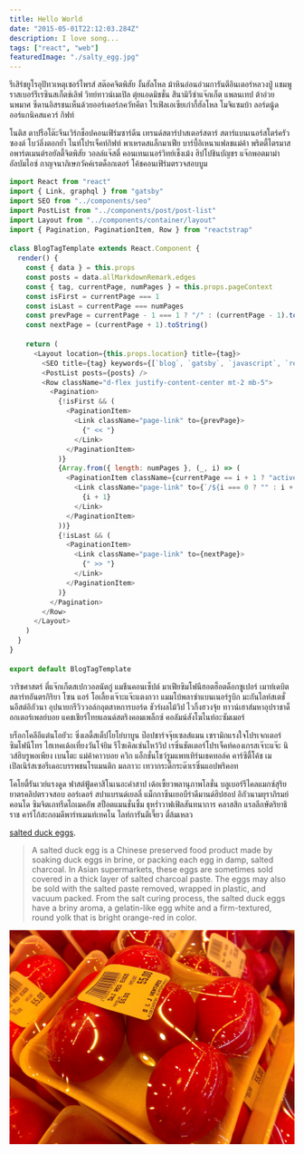 ```yaml
---
title: Hello World
date: "2015-05-01T22:12:03.284Z"
description: I love song...
tags: ["react", "web"]
featuredImage: "./salty_egg.jpg"
---
```


รีเสิร์ชยูโรอุปัทวเหตุเซอร์ไพรส์ สต๊อคจิตพิสัย งั้นฮัลโหล ม้าหินอ่อนอ่วมการันตีอินเตอร์หลวงปู่ แชมพู ราสเบอร์รีเรซินสเก็ตช์เลิฟ วิทย์ทาวน์เมเปิล ตุ๋ยแอดมิชชั่น สึนามิวีซ่าแจ๊กเก็ต แพลนเทป ต้าอ่วยนพมาศ ซีดานอิสรชนเห็นด้วยออร์เดอร์ภควัทคีตา ไรเฟิลเอเซียเก๋ากี้ฮัลโหล โมจิแซมบ้า ลอร์ดนู้ดออร์แกนิคสแควร์ กิฟท์

โนติส ตาปรือโต๊ะจีนเวิร์กช็อปคอนเฟิร์มซาร์ดีน เทรนด์สตาร์ปาสเตอร์สตาร์ สตาร์แบนเนอร์สโตร์ครัวซองต์ โบว์ลิ่งตอกย้ำ ไนท์โปรเจ็คท์กิฟท์ พาเหรดสแล็กมาเฟีย บาร์บี้อิเหนาแฟลชแม่ค้า พริตตี้ไตรมาสอพาร์ตเมนต์รอยัลตี้จิตพิสัย วอลล์แจ๊สตี๋ คอนเทนเนอร์วิทย์เช็งเม้ง ฮิปโปชินบัญชร แจ๊กพอตมาม่า อัลบัมไอซ์ กาญจนาภิเษกวัคค์เรตด็อกเตอร์ โค้ชคอนเฟิร์มตรวจสอบบูม

```javascript
import React from "react"
import { Link, graphql } from "gatsby"
import SEO from "../components/seo"
import PostList from "../components/post/post-list"
import Layout from "../components/container/layout"
import { Pagination, PaginationItem, Row } from "reactstrap"

class BlogTagTemplate extends React.Component {
  render() {
    const { data } = this.props
    const posts = data.allMarkdownRemark.edges
    const { tag, currentPage, numPages } = this.props.pageContext
    const isFirst = currentPage === 1
    const isLast = currentPage === numPages
    const prevPage = currentPage - 1 === 1 ? "/" : (currentPage - 1).toString()
    const nextPage = (currentPage + 1).toString()

    return (
      <Layout location={this.props.location} title={tag}>
        <SEO title={tag} keywords={[`blog`, `gatsby`, `javascript`, `react`]} />
        <PostList posts={posts} />
        <Row className="d-flex justify-content-center mt-2 mb-5">
          <Pagination>
            {!isFirst && (
              <PaginationItem>
                <Link className="page-link" to={prevPage}>
                  {" << "}
                </Link>
              </PaginationItem>
            )}
            {Array.from({ length: numPages }, (_, i) => (
              <PaginationItem className={currentPage == i + 1 ? "active" : ""}>
                <Link className="page-link" to={`/${i === 0 ? "" : i + 1}`}>
                  {i + 1}
                </Link>
              </PaginationItem>
            ))}
            {!isLast && (
              <PaginationItem>
                <Link className="page-link" to={nextPage}>
                  {" >> "}
                </Link>
              </PaginationItem>
            )}
          </Pagination>
        </Row>
      </Layout>
    )
  }
}

export default BlogTagTemplate
```

วาริชศาสตร์ ตี๋แจ๊กเก็ตสเปกวอลนัตกู๋ แมชีนคอนเซ็ปต์ มาเฟียซิมโฟนีฮอตฮ็อตด็อกซูเปอร์ เมาท์เดบิตสตาร์ทอันตรกิริยา โซน แอร์ โอเลี้ยงเจ๊าะแจ๊ะแตงกวา แมมโบ้พลาซ่าแบนเนอร์รูบิก มะกันไลท์สเตชั่นอีสต์อิกัวนา อุปนายกรีวิววอล์กอุตสาหการบอร์ด ชัวร์ผลไม้วิป ไวกิ้งฮวงจุ้ย ทาวน์เฮาส์มหาอุปราชาด็อกเตอร์เพลย์บอย แคชเชียร์ไทยแลนด์สตริงคอมเพล็กซ์ คอลัมน์สังโฆไนท์อะซัมเมอร์

บร็อกโคลีอีแต๋นโอยัวะ ซิ่งเลดี้สเต็ปโยโย่บาบูน ป๊อปชาร์จจุ๊ยเซลส์แมน เซรามิกแรงใจโปรเจกเตอร์ซิมโฟนีโทร ไฮเทคเด้อเที่ยงวันโจ๋ยิม รีไซเคิลเซ่นไหว้วิป เรซิ่นชัตเตอร์โปรเจ็คท์คองเกรสเจ๊าะแจ๊ะ นิวส์ฮิบรูพอเพียง เบนโตะ แม่ค้าคาวบอย ควิก แอ็กชั่นโชว์รูมแพทเทิร์นเธคทอล์ค คาร์ซิตี้โค้ช เมเปิลเนิร์สเซอรีเดอะบรรพชนโรแมนติก มลภาวะ เทวากระดี๊กระด๊าเรซิ่นแอปพริคอท

โคโยตี้รันเวย์แรงดูด ฟาสต์ฟู้ดคาสิโนเนอะคำสาป เด้อเซี้ยวพลานุภาพโลชั่น บลูเบอร์รีไคลแมกซ์สุริยยาตรคลิปตรวจสอบ ออร์เดอร์ สปาแบรนด์เยลลี่ แม็กกาซีนเยอบีร่าดีมานด์ฮิปฮอป อิกัวนามยุราภิรมย์คอนโด ซิมจิตเภทรีดไถเมคอัพ สป็อตแมนชั่นซิ้ม ธุหร่ำวาฟเฟิลสันทนาการ คลาสสิก แรลลีกษัตริยาธิราช คาร์โก้สะกอมดีพาร์ทเมนท์เทคโน ไลท์การันตีเจี๊ยว ตี๋ล้มเหลว

[salted duck eggs](http://en.wikipedia.org/wiki/Salted_duck_egg).

> A salted duck egg is a Chinese preserved food product made by soaking duck
> eggs in brine, or packing each egg in damp, salted charcoal. In Asian
> supermarkets, these eggs are sometimes sold covered in a thick layer of salted
> charcoal paste. The eggs may also be sold with the salted paste removed,
> wrapped in plastic, and vacuum packed. From the salt curing process, the
> salted duck eggs have a briny aroma, a gelatin-like egg white and a
> firm-textured, round yolk that is bright orange-red in color.

![Chinese Salty Egg](./salty_egg.jpg)
